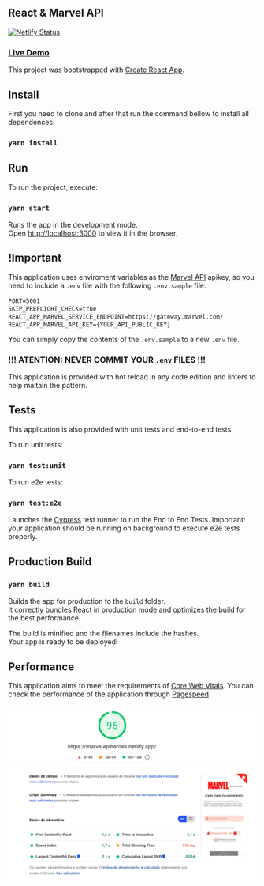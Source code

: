 ## React & Marvel API

[![Netlify Status](https://api.netlify.com/api/v1/badges/e826d503-fdb4-4907-a119-e163b94bc748/deploy-status)](https://app.netlify.com/sites/marvelapiheroes/deploys)

### [Live Demo](https://marvelapiheroes.netlify.app/)

This project was bootstrapped with [Create React App](https://github.com/facebook/create-react-app).

## Install

First you need to clone and after that run the command bellow to install all dependences:

### `yarn install`

## Run

To run the project, execute:

### `yarn start`

Runs the app in the development mode.<br />
Open [http://localhost:3000](http://localhost:3000) to view it in the browser.

## !Important

This application uses enviroment variables as the [Marvel API](https://developer.marvel.com/) apikey, so you need to include a `.env` file with the following `.env.sample` file:
```
PORT=5001
SKIP_PREFLIGHT_CHECK=true
REACT_APP_MARVEL_SERVICE_ENDPOINT=https://gateway.marvel.com/
REACT_APP_MARVEL_API_KEY={YOUR_API_PUBLIC_KEY}
```

You can simply copy the contents of the `.env.sample` to a new `.env` file.

### !!! ATENTION: NEVER COMMIT YOUR `.env` FILES !!!


This application is provided with hot reload in any code edition and linters to help maitain the pattern.

## Tests

This application is also provided with unit tests and end-to-end tests.

To run unit tests:

### `yarn test:unit`


 To run e2e tests:
### `yarn test:e2e`

Launches the [Cypress](https://docs.cypress.io/) test runner to run the End to End Tests. Important: your application should be running on background to execute e2e tests properly.

## Production Build

### `yarn build`

Builds the app for production to the `build` folder.<br />
It correctly bundles React in production mode and optimizes the build for the best performance.

The build is minified and the filenames include the hashes.<br />
Your app is ready to be deployed!

## Performance

This application aims to meet the requirements of [Core Web Vitals](https://web.dev/vitals/?gclid=EAIaIQobChMIzcPQr9SG8AIVjIiRCh1GVgY-EAAYASAAEgL4IfD_BwE).
You can check the performance of the application through [Pagespeed](https://developers.google.com/speed/pagespeed/insights/?hl=pt-br&url=https%3A%2F%2Fmarvelapiheroes.netlify.app%2F).

![Pagespeed](public/performance-pagespeed.png?v=4&s=250)
